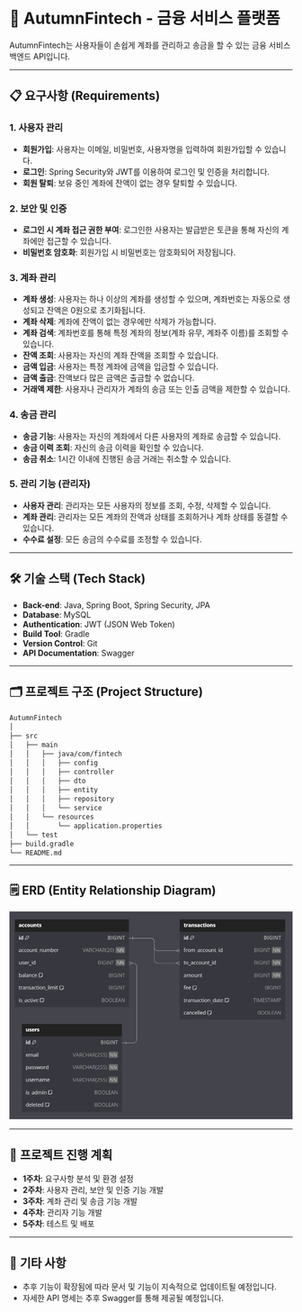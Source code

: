 # 🏦 AutumnFintech - 금융 서비스 플랫폼

AutumnFintech는 사용자들이 손쉽게 계좌를 관리하고 송금을 할 수 있는 금융 서비스 백엔드 API입니다.

---

## 📋 요구사항 (Requirements)

### 1. 사용자 관리

- **회원가입**: 사용자는 이메일, 비밀번호, 사용자명을 입력하여 회원가입할 수 있습니다.
- **로그인**: Spring Security와 JWT를 이용하여 로그인 및 인증을 처리합니다.
- **회원 탈퇴**: 보유 중인 계좌에 잔액이 없는 경우 탈퇴할 수 있습니다.

### 2. 보안 및 인증

- **로그인 시 계좌 접근 권한 부여**: 로그인한 사용자는 발급받은 토큰을 통해 자신의 계좌에만 접근할 수 있습니다.
- **비밀번호 암호화**: 회원가입 시 비밀번호는 암호화되어 저장됩니다.

### 3. 계좌 관리

- **계좌 생성**: 사용자는 하나 이상의 계좌를 생성할 수 있으며, 계좌번호는 자동으로 생성되고 잔액은 0원으로 초기화됩니다.
- **계좌 삭제**: 계좌에 잔액이 없는 경우에만 삭제가 가능합니다.
- **계좌 검색**: 계좌번호를 통해 특정 계좌의 정보(계좌 유무, 계좌주 이름)를 조회할 수 있습니다.
- **잔액 조회**: 사용자는 자신의 계좌 잔액을 조회할 수 있습니다.
- **금액 입금**: 사용자는 특정 계좌에 금액을 입금할 수 있습니다.
- **금액 출금**: 잔액보다 많은 금액은 출금할 수 없습니다.
- **거래액 제한**: 사용자나 관리자가 계좌의 송금 또는 인출 금액을 제한할 수 있습니다.

### 4. 송금 관리

- **송금 기능**: 사용자는 자신의 계좌에서 다른 사용자의 계좌로 송금할 수 있습니다.
- **송금 이력 조회**: 자신의 송금 이력을 확인할 수 있습니다.
- **송금 취소**: 1시간 이내에 진행된 송금 거래는 취소할 수 있습니다.

### 5. 관리 기능 (관리자)

- **사용자 관리**: 관리자는 모든 사용자의 정보를 조회, 수정, 삭제할 수 있습니다.
- **계좌 관리**: 관리자는 모든 계좌의 잔액과 상태를 조회하거나 계좌 상태를 동결할 수 있습니다.
- **수수료 설정**: 모든 송금의 수수료를 조정할 수 있습니다.

---

## 🛠️ 기술 스택 (Tech Stack)

- **Back-end**: Java, Spring Boot, Spring Security, JPA
- **Database**: MySQL
- **Authentication**: JWT (JSON Web Token)
- **Build Tool**: Gradle
- **Version Control**: Git
- **API Documentation**: Swagger

---

## 🗂️ 프로젝트 구조 (Project Structure)

```
AutumnFintech
│
├── src
│   ├── main
│   │   ├── java/com/fintech
│   │   │   ├── config 
│   │   │   ├── controller 
│   │   │   ├── dto 
│   │   │   ├── entity 
│   │   │   ├── repository 
│   │   │   └── service 
│   │   └── resources
│   │       └── application.properties
│   └── test
├── build.gradle
└── README.md
```

---

## 🗒️ ERD (Entity Relationship Diagram)

![ERD Diagram](erd.png)

---

## 📆 프로젝트 진행 계획

- **1주차**: 요구사항 분석 및 환경 설정
- **2주차**: 사용자 관리, 보안 및 인증 기능 개발
- **3주차**: 계좌 관리 및 송금 기능 개발
- **4주차**: 관리자 기능 개발
- **5주차**: 테스트 및 배포

---

## 📌 기타 사항

- 추후 기능이 확장됨에 따라 문서 및 기능이 지속적으로 업데이트될 예정입니다.
- 자세한 API 명세는 추후 Swagger를 통해 제공될 예정입니다.


